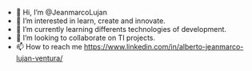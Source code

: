 - 👋 Hi, I’m @JeanmarcoLujan
- 👀 I’m interested in learn, create and innovate.
- 🌱 I’m currently learning differents technologies of development.
- 💞️ I’m looking to collaborate on TI projects.
- 📫 How to reach me https://www.linkedin.com/in/alberto-jeanmarco-lujan-ventura/

<!---
JeanmarcoLujan/JeanmarcoLujan is a ✨ special ✨ repository because its `README.md` (this file) appears on your GitHub profile.
You can click the Preview link to take a look at your changes.
--->

